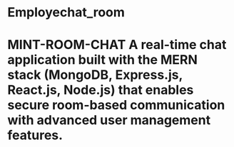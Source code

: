 # Employechat_room
# MINT-ROOM-CHAT A real-time chat application built with the MERN stack (MongoDB, Express.js, React.js, Node.js) that enables secure room-based communication with advanced user management features.  
